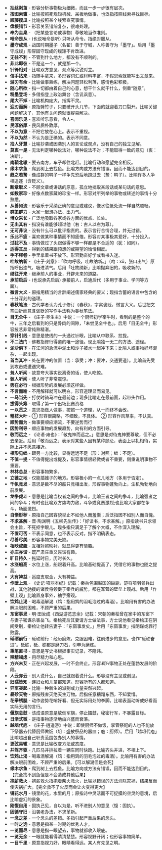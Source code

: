 - **抽丝剥茧** - 形容分析事物极为细微，而且一步一步很有层次。
- **按图索骥** - 比喻按照死规矩机械、呆板地做事，也泛指按照线索寻找目标。
- **顺藤摸瓜** - 比喻按照某个线索查究事情。
- **盘根错节** - 形容关系错综复杂，很难处理。
- **奉为圭臬** - （把某些言论或事物）尊敬地当作准则。
- **唯命是从** - (也说唯命是听) 只听从命令。指绝对服从。
- **墨守成规** - 战国时期墨子（名翟）善于守城，人称善守为「墨守」。后用「墨守成规」形容固守现成的规矩不肯改进。
- **无往不利** - 不管到什么地方，都没有不顺利的。
- **非此即彼** - 不是这一个，就是那一个。
- **针锋相对** - 比喻双方意见、观点等尖锐对立。
- **信手拈来** - 指随手拿来，多形容词汇或材料丰富，不假思索就能写出文章来。
- **游刃有余** - 比喻做事熟练，解决问题轻松利落，感情色彩积极。
- **随心所欲** - 指一切都由着自己的心意，想干什么就干什么，侧重“随意”。
- **粉墨登场** - 多借指登上政治舞台（含讥讽意）。
- **尾大不掉** - 比喻机构庞大，指挥不灵。
- **迎刃而解** - 原指劈竹子，只要破开头几节，下面的就迎着刀口裂开。比喻关键问题解决了，其他有关问题就很容易解决。
- **喜闻乐见** - 喜欢听乐意看，令人~。
- **民淳俗厚** - 民风质朴敦厚。
- **不以为意** - 不把它放在心上。表示不重视。
- **不以为然** - 不认为是正确的。表示不同意。
- **拾人牙慧** - 比喻抄袭或因袭别人的言论或观点，没有自己的独立见解。
- **莫衷一是** - 无法判定哪种说法对，哪种说法不对；不能取得一致的意见（衷：决断）。
- **南辕北辙** - 要去南方，车子却往北赶。比喻行动和愿望完全相反。
- **缘木求鱼** - 爬到树上去找鱼。比喻方向或方法有错误，因而不能达到目的。
- **趋之若鹜** - 像成群的鸭子一样争先恐后地跑过去（鹜：鸭子）。比喻许多人争相追逐（含贬义）。
- **断章取义** - 不顾文章或讲话的原意，孤立地摘取某段话或某句话的意思。
- **如数家珍** - 好像点数家藏的珍宝一样。形容对所列举的事物或转述的事情十分熟悉。
- **从善如流** - 形容乐于采纳正确的意见或建议，像水往低处流一样自然顺畅。
- **群策群力** - 大家一起想办法、出力气。
- **博众采长** - 广泛地吸取各家或各方面的优点、长处。
- **无出其右** - 指没有谁能够超过他（右：古人以右为尊）。
- **无可非议** - 没有什么可以批评指责的。表示言行合情合理，并无过错。
- **乐此不疲** - 喜欢做某种事情而不知疲倦。形容对某事极其爱好，十分投入。
- **过犹不及** - 事情做过了头跟做得不够一样都是不合适的（犹：如同）。
- **适得其反** - 得到的结果跟预想的或期望的恰恰相反。
- **手不释卷** - 手里拿着书不放下。形容勤奋好学或看书入迷。
- **吐故纳新** - 《庄子·刻意》：「吹呴呼吸，吐故纳新。」（呴：xǔ，张口出气）原指呼出浊气，吸进清气。后用「吐故纳新」比喻抛弃旧的，吸收新的。
- **继往开来** - 继承前人的事业，开辟未来的道路。
- **承前启后** - (也说承先启后) 承接前人，启迪后代（多用于事业、学问等方面）。
- **微言大义** - 原指用精当的言辞阐述儒家经典的要义；现指含蓄的语言中包含的十分深刻的道理。
- **春秋笔法** - 古代学者认为孔子修订《春秋》，字寓褒贬，微言大义。后世把文笔曲折而意含褒贬的写作手法称为春秋笔法。
- **目无全牛** - 《庄子·养生主》中说：一个厨师初学宰牛时，看到的是整个的牛，三年之后看到的只是骨肉的间隙，「未尝见全牛也」。后用「目无全牛」形容技艺非常纯熟精湛。
- **穿针引线** - 意思是使线的一头通过针眼，比喻从中联系、拉拢。
- **不二法门** - 佛教指修行得道的唯一途径。现比喻独一无二的方法、途径。
- **泥沙俱下** - 在江河的急流中泥土和沙子被水一起冲下来；比喻人或事物好坏混杂，一起出现。
- **首当其冲** - 处在要冲的位置（当：承受；冲：要冲，交通要道）。比喻首先受到攻击或遭遇灾难。
- **耸人听闻** - 故意夸大事实说离奇的话，使人吃惊。
- **骇人听闻** - 使人听了非常震惊。
- **势在必行** - 根据形势的发展必须这样做。
- **不言而喻** - 不用解释就可以明白。形容道理显而易见。
- **一马当先** - 打仗时骑马冲在最前边；现多比喻走在最前面，起带头作用。
- **拔得头筹** - 取得了第一个出场比赛资格
- **一以贯之** - 意思指做人做事，按照一个道理，从一而终不会改。
- **粗枝大叶** - ① 形容很简略，不细致，不具体。 ② 形容作风草率，不认真。
- **顺势而为** - 做事要顺应潮流，不要逆势而行
- **因势利导** - 顺应事物的发展趋势，向有利的方面引导。
- **敬而远之** - 《论语·雍也》：「敬鬼神而远之。」意思是对待鬼神要尊敬，但不必去亲近。后用「敬而远之」表示对某些人因有某种顾忌，表面上以礼相待，实际上并不愿意接近。
- **相形见绌** - 跟另一方比较，显得远远不足（形：对照；绌：不足）。
- **不值一提** - 不值得提出或提及，形容事情很轻微或者不重要，侧重说明事物不重要。
- **林林总总** - 形容事物繁多。
- **立锥之地** - 仅能插锥子的地方。形容极小的一点儿地方（多用于否定）。
- **千帆竞发** - 意思是数不尽的船只竞相出发，形容事物蓬勃向上，生机勃勃地向前发展。
- **龙争虎斗** - 意思是比喻当权者之间的争斗，比喻王者之间的争斗，比喻强者之间的争斗；有时也比喻双方势均力敌，斗争或竞赛激烈;也比喻大家都在争斗，场面激烈。
- **自惭形秽** - 原指自己因容貌举止不如他人而羞惭；后泛指因不如别人而自愧。
- **不求甚解** - 晋·陶渊明《五柳先生传》：「好读书，不求甚解。」原指读书只求领会主旨，不死抠字眼儿。现多指只满足于了解个大概，不作深入理解。
- **不置可否** - 不表示同意，也不表示反对。指不明确表态。
- **尽善尽美** - 形容事物完美无缺。
- **相映成趣** - 互相对照映衬，就显得更有情趣。
- **亦庄亦谐** - 既严肃庄重又诙谐有趣。
- **旷日持久** - 拖延时日，历时长久。
- **水涨船高** - 水位上涨，船跟着升高。比喻基础提高了，凭借它的事物也随之提高。
- **大有裨益** - 邕度支取金，大有裨益。
- **作壁上观** - 《史记·项羽本纪》记载：秦兵包围赵国的巨鹿，楚将项羽领兵出战，其他驰援的诸侯将领慑于秦兵的威势，都在军营的壁垒上观战。后用「作壁上观」比喻置身事外，袖手旁观。
- **饮鸩止渴** - 喝毒酒解渴（鸩：指用鸩的羽毛泡过的毒酒）。比喻用有害的办法解决眼前困难，不顾严重的后果。
- **东窗事发** - 明·田汝成《西湖游览志余》记载：宋朝的秦桧曾在家中的东窗下与妻子密谋杀害岳飞。秦桧死后其妻请方士做法事，方士说他看见秦桧正在阴间受刑，秦桧让他转告妻子：「东窗事发矣。」后用「东窗事发」指阴谋或罪行败露。
- **砥砺前行** - 砥砺前行：经历磨炼，克服困难，往前进步的意思。也作“砥砺奋进”。砥砺，砥、砺都是磨刀石，引申为磨炼。
- **秉笔直书** - 意思是写史书根据事实记录，不隐讳。
- **殚精竭虑** - 用尽精力和心思。
- **方兴未艾** - 正在兴起发展，一时不会终止。形容*新兴*事物正处在蓬勃发展的阶段。
- **人云亦云** - 别人说什么，自己就跟着说什么。形容没有主见或创见。
- **妇孺皆知** - 连妇女和儿童都知道。形容所有的人都知道。
- **异军突起** - 比喻一种新生的派别或力量突然兴起。
- **暴殄天物** - 原指残害灭绝天生万物。后指任意糟蹋东西，不知爱惜。
- **花拳绣腿** - 动作姿势花哨好看、但无实际用处的拳脚。比喻表面动听或好看而实际无用的言行。
- **偃旗息鼓** - 该成语原意是放倒军旗，停止擂鼓，秘密行军，不暴露目标。
- **日渐式微** - 是指事物逐渐地由兴盛而衰落。
- **越俎代庖** - 《庄子·逍遥游》中说：即使厨师不做饭，掌管祭祀的人也不能放下祭器去代替厨师做饭（俎：盛放祭品的器皿；庖：厨师）。后用「越俎代庖」比喻超出自己职责范围包办别人的事情。
- **更弦易辙** - 意思是比喻改变方法或态度。
- **并驾齐驱** - 几匹马并排拉着一辆车同时快跑。比喻齐头并进，不相上下。
- **饮鸩止渴** - 喝毒酒解渴（鸩：指用鸩的羽毛泡过的毒酒）。比喻用有害的办法解决眼前困难，不顾严重的后果。【可以解渴但是会死】
- **缘木求鱼** - 爬到树上去找鱼。比喻方向或方法有错误，因而不能达到目的。【完全找不到鱼但是不会造成其他后果】
- **抱薪救火** - 抱薪救火指抱着柴火救火，比喻以错误的方法消除灾祸，结果反而使灾祸扩大。【完全救不了火反而会让火变得更大】
- **镜花水月** - 镜里的花，水里的月；原指诗中灵活而不可捉摸的空灵的意境，后比喻虚幻的景象。
- **刚愎自用** - 固执己见，自以为是，听不进别人的意见（愎：固执）。
- **因循守旧** - 沿袭老办法，不求革新。
- **一念之差** - 一个念头的差错。多指引起严重后果的念头。
- **一时之选** - 意思是指某一时期的优秀人才。
- **一览而尽** - 意思是指一眼望去，事物就都收入眼底。
- **一览无余** - 一眼就能看得清清楚楚。形容视野开阔；也形容事物简单。
- **一目千里** - 原意指视力好，眼睛看得远。某人有先见之明。
